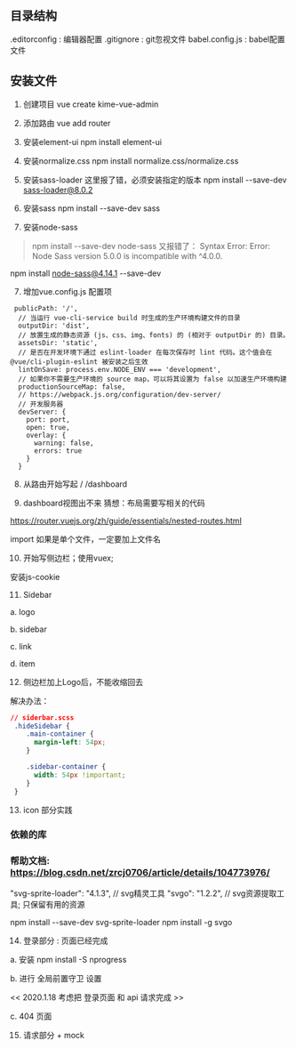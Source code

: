## 目录结构

.editorconfig : 编辑器配置
.gitignore : git忽视文件
babel.config.js : babel配置文件


## 安装文件

1. 创建项目
vue create kime-vue-admin

1. 添加路由
vue add router

2. 安装element-ui
npm install element-ui

3. 安装normalize.css
npm install normalize.css/normalize.css

4. 安装sass-loader
这里报了错，必须安装指定的版本
npm install --save-dev sass-loader@8.0.2

5. 安装sass
npm install --save-dev sass

6. 安装node-sass
> npm install --save-dev node-sass
> 又报错了： Syntax Error: Error: Node Sass version 5.0.0 is incompatible with ^4.0.0.

npm install node-sass@4.14.1 --save-dev

7. 增加vue.config.js 配置项

~~~
 publicPath: '/',
  // 当运行 vue-cli-service build 时生成的生产环境构建文件的目录
  outputDir: 'dist',
  // 放置生成的静态资源 (js、css、img、fonts) 的 (相对于 outputDir 的) 目录。
  assetsDir: 'static',
  // 是否在开发环境下通过 eslint-loader 在每次保存时 lint 代码。这个值会在 @vue/cli-plugin-eslint 被安装之后生效
  lintOnSave: process.env.NODE_ENV === 'development',
  // 如果你不需要生产环境的 source map，可以将其设置为 false 以加速生产环境构建
  productionSourceMap: false,
  // https://webpack.js.org/configuration/dev-server/
  // 开发服务器
  devServer: {
    port: port,
    open: true,
    overlay: {
      warning: false,
      errors: true
    }
  }
~~~

8. 从路由开始写起
   /
   /dashboard

9. dashboard视图出不来
猜想：布局需要写相关的代码

https://router.vuejs.org/zh/guide/essentials/nested-routes.html

import 如果是单个文件，一定要加上文件名

10. 开始写侧边栏；使用vuex; 

安装js-cookie

11. Sidebar

a. logo

b. sidebar

c. link

d. item

12. 侧边栏加上Logo后，不能收缩回去

解决办法：

~~~css
// siderbar.scss
 .hideSidebar {
    .main-container {
      margin-left: 54px;
    }

    .sidebar-container {
      width: 54px !important;
    }
 }
~~~

13. icon 部分实践

### 依赖的库
### 帮助文档: https://blog.csdn.net/zrcj0706/article/details/104773976/
"svg-sprite-loader": "4.1.3", // svg精灵工具
"svgo": "1.2.2",              // svg资源提取工具; 只保留有用的资源

npm install --save-dev svg-sprite-loader
 npm install -g svgo

14. 登录部分 : 页面已经完成

a. 安装 npm install -S nprogress

b. 进行 全局前置守卫 设置

<< 2020.1.18 考虑把 登录页面 和 api 请求完成 >>

c. 404 页面


15. 请求部分 + mock